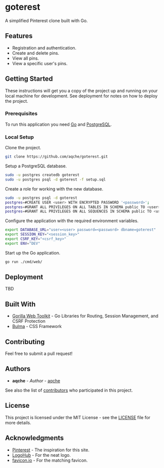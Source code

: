 # goterest

A simplified Pinterest clone built with Go.

## Features

- Registration and authentication.
- Create and delete pins.
- View all pins.
- View a specific user's pins.

## Getting Started

These instructions will get you a copy of the project up and running on your local machine for development. See deployment for notes on how to deploy the project.

### Prerequisites

To run this application you need [Go](https://golang.org/) and [PostgreSQL](https://www.postgresql.org/).

### Local Setup

Clone the project.

```sh
git clone https://github.com/aqche/goterest.git
```

Setup a PostgreSQL database.

```sh
sudo -u postgres createdb goterest
sudo -u postgres psql -d goterest -f setup.sql
```

Create a role for working with the new database.

```sh
sudo -u postgres psql -d goterest
postgres=#CREATE USER <user> WITH ENCRYPTED PASSWORD '<password>';
postgres=#GRANT ALL PRIVILEGES ON ALL TABLES IN SCHEMA public TO <user>;
postgres=#GRANT ALL PRIVILEGES ON ALL SEQUENCES IN SCHEMA public TO <user>;
```

Configure the application with the required environment variables.

```sh
export DATABASE_URL="user=<user> password=<password> dbname=goterest"
export SESSION_KEY="<session_key>"
export CSRF_KEY="<csrf_key>"
export ENV="DEV"
```

Start up the Go application.

```sh
go run ./cmd/web/
```

## Deployment

TBD

## Built With

- [Gorilla Web Toolkit](https://www.gorillatoolkit.org/) - Go Libraries for Routing, Session Management, and CSRF Protection
- [Bulma](https://bulma.io/) - CSS Framework

## Contributing

Feel free to submit a pull request!

## Authors

- **aqche** - _Author_ - [aqche](https://github.com/aqche)

See also the list of [contributors](https://github.com/aqche/goterest/contributors) who participated in this project.

## License

This project is licensed under the MIT License - see the [LICENSE](./LICENSE) file for more details.

## Acknowledgments

- [Pinterest](https://www.pinterest.com/) - The inspiration for this site.
- [LogoHub](https://logohub.io/) - For the neat logo.
- [favicon.io](https://favicon.io/) - For the matching favicon.
